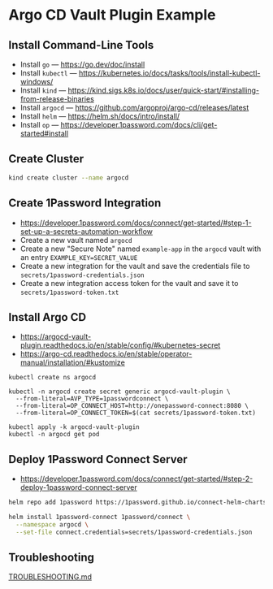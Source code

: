 # Argo CD Vault Plugin Example

## Install Command-Line Tools

- Install `go` — https://go.dev/doc/install
- Install `kubectl` — https://kubernetes.io/docs/tasks/tools/install-kubectl-windows/
- Install `kind` — https://kind.sigs.k8s.io/docs/user/quick-start/#installing-from-release-binaries
- Install `argocd` — https://github.com/argoproj/argo-cd/releases/latest
- Install `helm` — https://helm.sh/docs/intro/install/
- Install `op` — https://developer.1password.com/docs/cli/get-started#install

## Create Cluster

```bash
kind create cluster --name argocd
```

## Create 1Password Integration

- https://developer.1password.com/docs/connect/get-started/#step-1-set-up-a-secrets-automation-workflow
- Create a new vault named `argocd`
- Create a new "Secure Note" named `example-app` in the `argocd` vault with an entry `EXAMPLE_KEY=SECRET_VALUE`
- Create a new integration for the vault and save the credentials file to `secrets/1password-credentials.json`
- Create a new integration access token for the vault and save it to `secrets/1password-token.txt`

## Install Argo CD

- https://argocd-vault-plugin.readthedocs.io/en/stable/config/#kubernetes-secret
- https://argo-cd.readthedocs.io/en/stable/operator-manual/installation/#kustomize

```
kubectl create ns argocd

kubectl -n argocd create secret generic argocd-vault-plugin \
  --from-literal=AVP_TYPE=1passwordconnect \
  --from-literal=OP_CONNECT_HOST=http://onepassword-connect:8080 \
  --from-literal=OP_CONNECT_TOKEN=$(cat secrets/1password-token.txt)

kubectl apply -k argocd-vault-plugin
kubectl -n argocd get pod
```

## Deploy 1Password Connect Server

- https://developer.1password.com/docs/connect/get-started/#step-2-deploy-1password-connect-server

```bash
helm repo add 1password https://1password.github.io/connect-helm-charts/

helm install 1password-connect 1password/connect \
  --namespace argocd \
  --set-file connect.credentials=secrets/1password-credentials.json
```

## Troubleshooting

[TROUBLESHOOTING.md](TROUBLESHOOTING.md)
